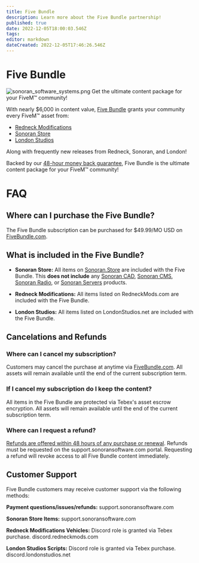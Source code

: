 ```yaml
---
title: Five Bundle
description: Learn more about the Five Bundle partnership!
published: true
date: 2022-12-05T18:00:03.546Z
tags: 
editor: markdown
dateCreated: 2022-12-05T17:46:26.546Z
---
```


# Five Bundle
![sonoran_software_systems.png](https://sonoransoftware.com/assets/images/promotional/store/five_bundle_sonoran_banner.png)
Get the ultimate content package for your FiveM™ community!

With nearly $6,000 in content value, [Five Bundle](https://fivebundle.com) grants your community every FiveM™ asset from:

- [Redneck Modifications](https://redneckmods.com)
- [Sonoran Store](https://sonoran.store)
- [London Studios](https://londonstudios.net)

Along with frequently new releases from Redneck, Sonoran, and London!

Backed by our [48-hour money back guarantee](), Five Bundle is the ultimate content package for your FiveM™ community!

# FAQ
## Where can I purchase the Five Bundle?
The Five Bundle subscription can be purchased for $49.99/MO USD on [FiveBundle.com](https://fivebundle.com).

## What is included in the Five Bundle?
- **Sonoran Store:**
All items on [Sonoran.Store](https://sonoran.store) are included with the Five Bundle. This **does not include** any [Sonoran CAD](https://info.sonorancad.com/why-choose-sonoran-cad/about), [Sonoran CMS](https://info.sonorancms.com/why-choose-sonoran-cms/why-choose-sonoran-cms), [Sonoran Radio](https://info.sonoranradio.com/en/why-choose-sonoran-radio), or [Sonoran Servers](https://sonoranservers.com/) products.

- **Redneck Modifications:**
All items listed on RedneckMods.com are included with the Five Bundle.

- **London Studios:**
All items listed on LondonStudios.net are included with the Five Bundle.

## Cancelations and Refunds
### Where can I cancel my subscription?
Customers may cancel the purchase at anytime via [FiveBundle.com](https://fivebundle.com). All assets will remain available until the end of the current subscription term.

### If I cancel my subscription do I keep the content?
All items in the Five Bundle are protected via Tebex's asset escrow encryption. All assets will remain available until the end of the current subscription term.

### Where can I request a refund?
[Refunds are offered within 48 hours of any purchase or renewal](https://sonoransoftware.com/assets/files/internal/purchase_policy.pdf). Refunds must be requested on the support.sonoransoftware.com portal. Requesting a refund will revoke access to all Five Bundle content immediately.

## Customer Support
Five Bundle customers may receive customer support via the following methods:

**Payment questions/issues/refunds:**
support.sonoransoftware.com

**Sonoran Store Items:**
support.sonoransoftware.com

**Redneck Modifications Vehicles:**
Discord role is granted via Tebex purchase.
discord.redneckmods.com

**London Studios Scripts:**
Discord role is granted via Tebex purchase.
discord.londonstudios.net